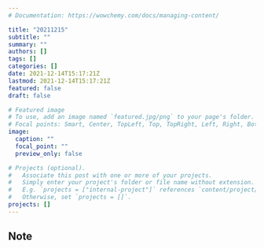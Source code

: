 ```yaml
---
# Documentation: https://wowchemy.com/docs/managing-content/

title: "20211215"
subtitle: ""
summary: ""
authors: []
tags: []
categories: []
date: 2021-12-14T15:17:21Z
lastmod: 2021-12-14T15:17:21Z
featured: false
draft: false

# Featured image
# To use, add an image named `featured.jpg/png` to your page's folder.
# Focal points: Smart, Center, TopLeft, Top, TopRight, Left, Right, BottomLeft, Bottom, BottomRight.
image:
  caption: ""
  focal_point: ""
  preview_only: false

# Projects (optional).
#   Associate this post with one or more of your projects.
#   Simply enter your project's folder or file name without extension.
#   E.g. `projects = ["internal-project"]` references `content/project/deep-learning/index.md`.
#   Otherwise, set `projects = []`.
projects: []
---
```


## Note

